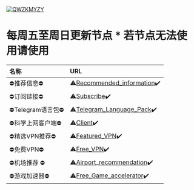 [![QWZKMYZY](https://github.com/ThekingMX1998/free-v2ray-code/raw/master/Image/QWZKMYZY.png)](https://github.com/ThekingMX1998/free-v2ray-code#)

# 每周五至周日更新节点 * 若节点无法使用请使用

| 名称| URL|
| :--- | :--- |
| ⛔推荐信息⛔| ⚠️[Recommended_information](https://github.com/ThekingMX1998/free-v2ray-code/blob/menu/ERROR/Recommended_information.md)✔️|
| ⛔订阅链接⛔| ⚠️[Subscribe](https://github.com/ThekingMX1998/free-v2ray-code/blob/menu/ERROR/Subscribe.md)✔️|
| ⛔Telegram语言包⛔| ⚠️[Telegram_Language_Pack](https://github.com/ThekingMX1998/free-v2ray-code/blob/menu/ERROR/Telegram_Language_Pack.md)✔️|
| ⛔科学上网客户端⛔| ⚠️[Client](https://github.com/ThekingMX1998/free-v2ray-code/blob/menu/ERROR/Client.md)✔️|
| ⛔精选VPN推荐⛔| ⚠️[Featured_VPN](https://github.com/ThekingMX1998/free-v2ray-code/blob/menu/ERROR/Featured_VPN.md)✔️|
| ⛔免费VPN⛔| ⚠️[Free_VPN](https://github.com/ThekingMX1998/free-v2ray-code/blob/menu/ERROR/Free_VPN.md)✔️|
| ⛔机场推荐 ⛔| ⚠️[Airport_recommendation](https://github.com/ThekingMX1998/free-v2ray-code/blob/menu/ERROR/Airport_recommendation.md)✔️|
| ⛔游戏加速器⛔| ⚠️[Free_Game_accelerator](https://github.com/ThekingMX1998/free-v2ray-code/blob/menu/ERROR/Free_Game_accelerator.md)✔️|
